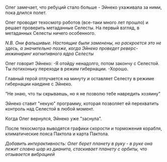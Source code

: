 Олег замечает, что ребуций стало больше - Эйнеко ухаживала за ними, пока длился полет. 

Олег проводит техосмотр роботов (все-таки много лет прошло) и решает проверить метаданные Селесты. На первый взгляд, в метаданных Селесты ничего особенного.

*N.B. Они фальшивые. Настоящие были заменены, но раскроется это не здесь, а значительно позже, когда Эйнеко проведет реверс-инжиниринг когнитивного ядра Селесты*

Олег говорит Эйнеко:
-Я отойду ненадолго, потом закончу с Селестой. Ты потихоньку переходи в режим гибернации.
-Хорошо.

Главный герой отлучается на минуту и оставляет Селесту в режиме гибернации наедине с Эйнеко. 

"Не знаю, что ты скрываешь, но я не позволю тебе навредить хозяину"

Эйнеко ставит "некую" программу, которая позволяет ей перехватить контроль над Селестой в любой момент.

Когда Олег вернулся, Эйнеко уже "заснула".

После техосмотра выводятся графики скорости и торможения корабля, климатические пояса Пактола и карта Пактола. 

*Добавить интерактивность: Олег берет планету в руку - в руке она лежит словно шар из дианита, стаскивает планету с орбиты, что отзывается вибрацией*